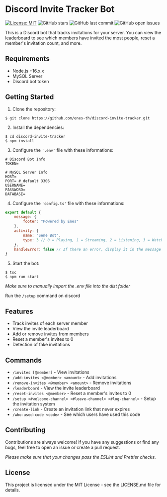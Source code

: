 # Discord Invite Tracker Bot
[![License: MIT](https://img.shields.io/badge/License-MIT-green.svg)](https://opensource.org/licenses/MIT)
![GitHub stars](https://img.shields.io/github/stars/enes-th/discord-invite-tracker?label=Stars)
![GitHub last commit](https://img.shields.io/github/last-commit/enes-th/discord-invite-tracker?label=Last%20Update)
![GitHub open issues](https://img.shields.io/github/issues/enes-th/discord-invite-tracker?label=Issues)

This is a Discord bot that tracks invitations for your server. You can view the leaderboard to see which members have invited the most people, reset a member's invitation count, and more. 

## Requirements
* Node.js +16.x.x
* MySQL Server
* Discord bot token

## Getting Started

 1. Clone the repository:

```
$ git clone https://github.com/enes-th/discord-invite-tracker.git
```
 2. Install the dependencies: 
```
$ cd discord-invite-tracker
$ npm install
```
 3. Configure the `'.env'` file with these informations:
```
# Discord Bot Info
TOKEN=

# MySQL Server Info
HOST=
PORT= # default 3306
USERNAME=
PASSWORD=
DATABASE=
```
 4. Configure the `'config.ts'` file with these informations:
```js
export default {
    message: {
        footer: "Powered by Enes"
    },
    activity: {
        name: "Sene Bot",
        type: 3 // 0 = Playing, 1 = Streaming, 2 = Listening, 3 = Watching, 4 = Custom, 5 = Competing
    },
    handleError: false // If there an error, display it in the message
}
```
 5. Start the bot:
```
$ tsc
$ npm run start
```
_Make sure to manually import the .env file into the dist folder_

Run the `/setup` command on discord
## Features
* Track invites of each server member
* View the invite leaderboard
* Add or remove invites from members
* Reset a member's invites to 0
* Detection of fake invitations

## Commands
* `/invites [@member]` - View invitations
* `/add-invites <@member> <amount>` - Add invitations
* `/remove-invites <@member> <amount>` - Remove invitations
* `/leaderboard` - View the invite leaderboard
* `/reset-invites <@member>` - Reset a member's invites to 0
* `/setup <#welcome-channel> <#leave-channel> <#log-channel>` - Setup the invitation system
* `/create-link` - Create an invitation link that never expires
* `/who-used-code <code>` - See which users have used this code

## Contributing
Contributions are always welcome! If you have any suggestions or find any bugs, feel free to open an issue or create a pull request.

_Please make sure that your changes pass the ESLint and Prettier checks._

## License
This project is licensed under the MIT License - see the LICENSE.md file for details.
